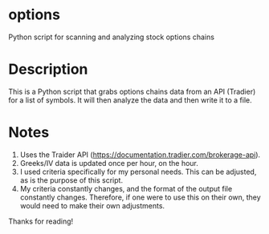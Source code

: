 # options
Python script for scanning and analyzing stock options chains

# Description
This is a Python script that grabs options chains data from an API (Tradier) for a list of symbols. 
It will then analyze the data and then write it to a file.

# Notes
1. Uses the Traider API (https://documentation.tradier.com/brokerage-api).
1. Greeks/IV data is updated once per hour, on the hour.
1. I used criteria specifically for my personal needs. This can be adjusted, as is the purpose of this script.
1. My criteria constantly changes, and the format of the output file constantly changes. Therefore, if one were to use this on their own, they would need to make their own adjustments.

Thanks for reading!
